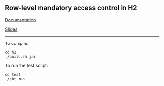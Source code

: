 ## Row-level mandatory access control in H2

[Documentation](http://chris-martin.github.io/h2/row-level-mac-in-h2.pdf)

[Slides](http://chris-martin.github.io/h2/presentation.pdf)

---

To compile:

```
cd h2
./build.sh jar
```

To run the test script:

```
cd test
./sbt run
```

